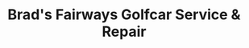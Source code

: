 ---
title: "Brad's Fairways Golfcar Service & Repair"
url: /mesa/brads-fairways-golfcar-service-und-repair/
shop: Allgemein
---